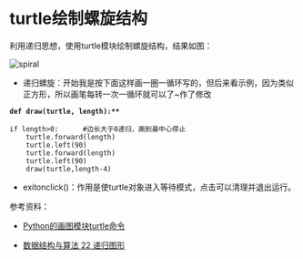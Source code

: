 # turtle绘制螺旋结构

利用递归思想，使用turtle模块绘制螺旋结构，结果如图：

![spiral](/Users/wangqing/Desktop/研一上学期/计算机基础/turtle绘图作业/spiral.png)

* 递归螺旋：开始我是按下面这样画一圈一循环写的，但后来看示例，因为类似正方形，所以画笔每转一次一循环就可以了~作了修改

**`def draw(turtle, length):**`**

    if length>0:      #边长大于0递归，画到最中心停止
        turtle.forward(length)
        turtle.left(90)
        turtle.forward(length)
        turtle.left(90)
        draw(turtle,length-4)
* exitonclick()：作用是使turtle对象进入等待模式，点击可以清理并退出运行。  



参考资料：  

* [Python的画图模块turtle命令](https://www.pythontab.com/html/2017/pythongui_1121/1185.html)

* [数据结构与算法 22 递归图形](https://blog.csdn.net/python2014/article/details/22187531)